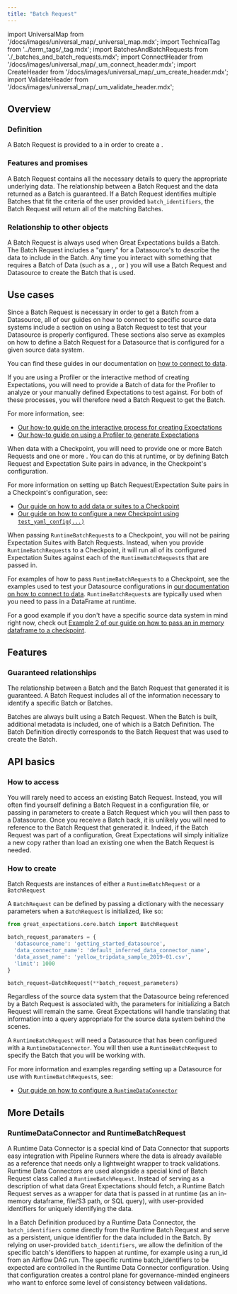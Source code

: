 ```yaml
---
title: "Batch Request"
---
```

import UniversalMap from '/docs/images/universal_map/_universal_map.mdx';
import TechnicalTag from '../term_tags/_tag.mdx';
import BatchesAndBatchRequests from './_batches_and_batch_requests.mdx';
import ConnectHeader from '/docs/images/universal_map/_um_connect_header.mdx';
import CreateHeader from '/docs/images/universal_map/_um_create_header.mdx';
import ValidateHeader from '/docs/images/universal_map/_um_validate_header.mdx';


<UniversalMap setup='inactive' connect='active' create='active' validate='active'/> 

## Overview

### Definition

A Batch Request is provided to a <TechnicalTag relative="../" tag="datasource" text="Datasource" /> in order to create a <TechnicalTag relative="../" tag="batch" text="Batch" />.

### Features and promises

A Batch Request contains all the necessary details to query the appropriate underlying data.  The relationship between a Batch Request and the data returned as a Batch is guaranteed.  If a Batch Request identifies multiple Batches that fit the criteria of the user provided `batch_identifiers`, the Batch Request will return all of the matching Batches.

### Relationship to other objects

A Batch Request is always used when Great Expectations builds a Batch.  The Batch Request includes a "query" for a Datasource's <TechnicalTag relative="../" tag="data_connector" text="Data Connector" /> to describe the data to include in the Batch.  Any time you interact with something that requires a Batch of Data (such as a <TechnicalTag relative="../" tag="profiler" text="Profiler" />, <TechnicalTag relative="../" tag="checkpoint" text="Checkpoint" />, or <TechnicalTag relative="../" tag="validator" text="Validator" />) you will use a Batch Request and Datasource to create the Batch that is used.

## Use cases

<ConnectHeader/>

Since a Batch Request is necessary in order to get a Batch from a Datasource, all of our guides on how to connect to specific source data systems include a section on using a Batch Request to test that your Datasource is properly configured.  These sections also serve as examples on how to define a Batch Request for a Datasource that is configured for a given source data system.

You can find these guides in our documentation on [how to connect to data](../guides/connecting_to_your_data/index.md).

<CreateHeader/>

If you are using a Profiler or the interactive method of creating Expectations, you will need to provide a Batch of data for the Profiler to analyze or your manually defined Expectations to test against.  For both of these processes, you will therefore need a Batch Request to get the Batch.

For more information, see:

- [Our how-to guide on the interactive process for creating Expectations](../guides/expectations/how_to_create_and_edit_expectations_with_instant_feedback_from_a_sample_batch_of_data.md)
- [Our how-to guide on using a Profiler to generate Expectations](../guides/expectations/how_to_create_and_edit_expectations_with_a_profiler.md)

<ValidateHeader/>

When <TechnicalTag relative="../" tag="validation" text="Validating" /> data with a Checkpoint, you will need to provide one or more Batch Requests and one or more <TechnicalTag relative="../" tag="expectation_suite" text="Expectation Suites" />.  You can do this at runtime, or by defining Batch Request and Expectation Suite pairs in advance, in the Checkpoint's configuration.

For more information on setting up Batch Request/Expectation Suite pairs in a Checkpoint's configuration, see:

- [Our guide on how to add data or suites to a Checkpoint](../guides/validation/checkpoints/how_to_add_validations_data_or_suites_to_a_checkpoint.md)
- [Our guide on how to configure a new Checkpoint using `test_yaml_config(...)`](../guides/validation/checkpoints/how_to_configure_a_new_checkpoint_using_test_yaml_config.md)

When passing `RuntimeBatchRequest`s to a Checkpoint, you will not be pairing Expectation Suites with Batch Requests.  Instead, when you provide `RuntimeBatchRequest`s to a Checkpoint, it will run all of its configured Expectation Suites against each of the `RuntimeBatchRequest`s that are passed in.

For examples of how to pass `RuntimeBatchRequest`s to a Checkpoint, see the examples used to test your Datasource configurations in [our documentation on how to connect to data](../guides/connecting_to_your_data/index.md).  `RuntimeBatchRequest`s are typically used when you need to pass in a DataFrame at runtime.

For a good example if you don't have a specific source data system in mind right now, check out [Example 2 of our guide on how to pass an in memory dataframe to a checkpoint](../guides/validation/checkpoints/how_to_pass_an_in_memory_dataframe_to_a_checkpoint.md#example-2-pass-a-complete-runtimebatchrequest-at-runtime).

## Features

### Guaranteed relationships

The relationship between a Batch and the Batch Request that generated it is guaranteed.  A Batch Request includes all of the information necessary to identify a specific Batch or Batches.

Batches are always built using a Batch Request.  When the Batch is built, additional metadata is included, one of which is a Batch Definition.  The Batch Definition directly corresponds to the Batch Request that was used to create the Batch.

## API basics

### How to access

You will rarely need to access an existing Batch Request.  Instead, you will often find yourself defining a Batch Request in a configuration file, or passing in parameters to create a Batch Request which you will then pass to a Datasource.  Once you receive a Batch back, it is unlikely you will need to reference to the Batch Request that generated it.  Indeed, if the Batch Request was part of a configuration, Great Expectations will simply initialize a new copy rather than load an existing one when the Batch Request is needed. 

### How to create

Batch Requests are instances of either a `RuntimeBatchRequest` or a `BatchRequest`

A `BatchRequest` can be defined by passing a dictionary with the necessary parameters when a `BatchRequest` is initialized, like so:

```python title="Python code
from great_expectations.core.batch import BatchRequest

batch_request_paramaters = {
  'datasource_name': 'getting_started_datasource',
  'data_connector_name': 'default_inferred_data_connector_name',
  'data_asset_name': 'yellow_tripdata_sample_2019-01.csv',
  'limit': 1000
}

batch_request=BatchRequest(**batch_request_parameters)
```

Regardless of the source data system that the Datasource being referenced by a Batch Request is associated with, the parameters for initializing a Batch Request will remain the same.  Great Expectations will handle translating that information into a query appropriate for the source data system behind the scenes.


A `RuntimeBatchRequest` will need a Datasource that has been configured with a `RuntimeDataConnector`.  You will then use a `RuntimeBatchRequest` to specify the Batch that you will be working with.

For more information and examples regarding setting up a Datasource for use with `RuntimeBatchRequest`s, see:

- [Our guide on how to configure a `RuntimeDataConnector`](../guides/connecting_to_your_data/how_to_configure_a_runtimedataconnector.md)


## More Details

<BatchesAndBatchRequests/>

### RuntimeDataConnector and RuntimeBatchRequest

A Runtime Data Connector is a special kind of Data Connector that supports easy integration with Pipeline Runners where
the data is already available as a reference that needs only a lightweight wrapper to track validations. Runtime Data
Connectors are used alongside a special kind of Batch Request class called a `RuntimeBatchRequest`. Instead of serving
as a description of what data Great Expectations should fetch, a Runtime Batch Request serves as a wrapper for data that
is passed in at runtime (as an in-memory dataframe, file/S3 path, or SQL query), with user-provided identifiers for
uniquely identifying the data.

In a Batch Definition produced by a Runtime Data Connector, the `batch_identifiers` come directly from the Runtime Batch
Request and serve as a persistent, unique identifier for the data included in the Batch. By relying on
user-provided `batch_identifiers`, we allow the definition of the specific batch's identifiers to happen at runtime, for
example using a run_id from an Airflow DAG run. The specific runtime batch_identifiers to be expected are controlled in
the Runtime Data Connector configuration. Using that configuration creates a control plane for governance-minded
engineers who want to enforce some level of consistency between validations.

